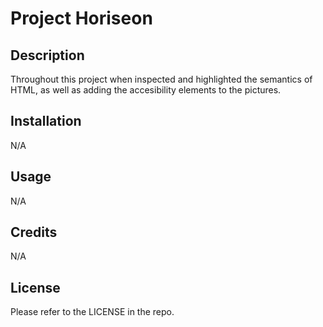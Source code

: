 # Project Horiseon

## Description

Throughout this project when inspected and highlighted the semantics of HTML, as well as adding the accesibility elements to the pictures.

## Installation

N/A

## Usage

N/A

## Credits

N/A

## License

Please refer to the LICENSE in the repo.
